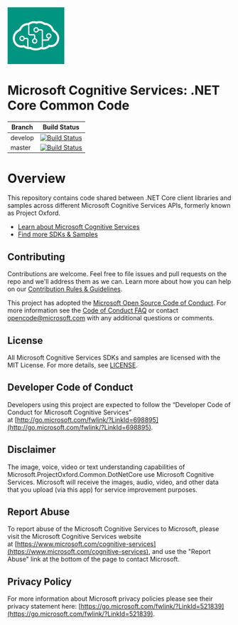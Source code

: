 ![Common](Docs/Images/Common.png)

# Microsoft Cognitive Services: .NET Core Common Code

| Branch      | Build Status  |
| ----------- | ------------- |
| develop     | [![Build Status](https://travis-ci.org/Microsoft/Cognitive-Common-DotNetCore.svg?branch=develop)](https://travis-ci.org/Microsoft/Cognitive-Common-DotNetCore) |
| master      | [![Build Status](https://travis-ci.org/Microsoft/Cognitive-Common-DotNetCore.svg?branch=master)](https://travis-ci.org/Microsoft/Cognitive-Common-DotNetCore) |

# Overview
This repository contains code shared between .NET Core client libraries and samples across different Microsoft Cognitive Services APIs, formerly known as Project Oxford.
 * [Learn about Microsoft Cognitive Services](https://www.microsoft.com/cognitive-services)
 * [Find more SDKs & Samples](https://www.microsoft.com/cognitive-services/en-us/SDK-Sample)


 ## Contributing
 Contributions are welcome. Feel free to file issues and pull requests on the repo and we'll address them as we can. Learn more about how you can help on our [Contribution Rules & Guidelines](/CONTRIBUTING.md).

 This project has adopted the [Microsoft Open Source Code of Conduct](https://opensource.microsoft.com/codeofconduct/). For more information see the [Code of Conduct FAQ](https://opensource.microsoft.com/codeofconduct/faq/) or contact [opencode@microsoft.com](mailto:opencode@microsoft.com) with any additional questions or comments.

 ## License
 All Microsoft Cognitive Services SDKs and samples are licensed with the MIT License. For more details, see [LICENSE](/LICENSE.md).

 ## Developer Code of Conduct
 Developers using this project are expected to follow the “Developer Code of Conduct for Microsoft Cognitive Services” at [http://go.microsoft.com/fwlink/?LinkId=698895](http://go.microsoft.com/fwlink/?LinkId=698895).

 ## Disclaimer
 The image, voice, video or text understanding capabilities of Microsoft.ProjectOxford.Common.DotNetCore use Microsoft Cognitive Services. Microsoft will receive the images, audio, video, and other data that you upload (via this app) for service improvement purposes.

 ## Report Abuse
 To report abuse of the Microsoft Cognitive Services to Microsoft, please visit the Microsoft Cognitive Services website at [https://www.microsoft.com/cognitive-services](https://www.microsoft.com/cognitive-services), and use the "Report Abuse" link at the bottom of the page to contact Microsoft.

 ## Privacy Policy
 For more information about Microsoft privacy policies please see their privacy statement here: [https://go.microsoft.com/fwlink/?LinkId=521839](https://go.microsoft.com/fwlink/?LinkId=521839).
